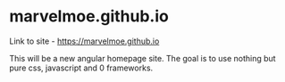 # marvelmoe.github.io
Link to site - https://marvelmoe.github.io

This will be a new angular homepage site. The goal is to use nothing but pure css, javascript and 0 frameworks.

